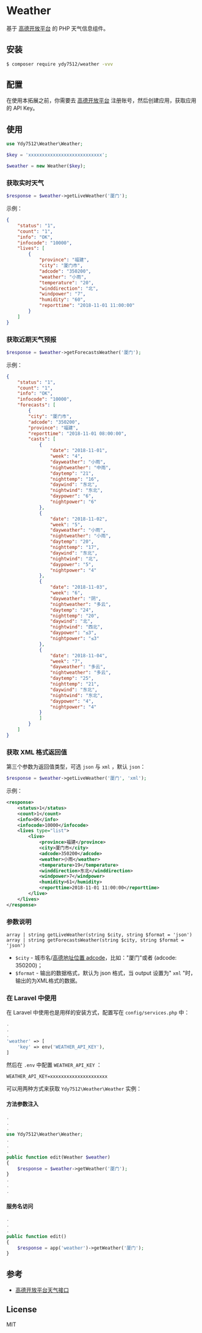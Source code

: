 # Weather

基于 [高德开放平台](https://lbs.amap.com/dev/id/newuser) 的 PHP 天气信息组件。

## 安装

```bash
$ composer require ydy7512/weather -vvv
```

## 配置

在使用本拓展之前，你需要去 [高德开放平台](https://lbs.amap.com/dev/id/newuser) 注册账号，然后创建应用，获取应用的 API Key。

## 使用

```php
use Ydy7512\Weather\Weather;

$key = 'xxxxxxxxxxxxxxxxxxxxxxxxxxx';

$weather = new Weather($key);
```

### 获取实时天气

```php
$response = $weather->getLiveWeather('厦门');
```
示例：
```json
{
    "status": "1",
    "count": "1",
    "info": "OK",
    "infocode": "10000",
    "lives": [
        {
            "province": "福建",
            "city": "厦门市",
            "adcode": "350200",
            "weather": "小雨",
            "temperature": "20",
            "winddirection": "北",
            "windpower": "7",
            "humidity": "60",
            "reporttime": "2018-11-01 11:00:00"
        }
    ]
}
```

### 获取近期天气预报

```php
$response = $weather->getForecastsWeather('厦门');
```
示例：
```json
{
    "status": "1",
    "count": "1",
    "info": "OK",
    "infocode": "10000",
    "forecasts": [
        {
        "city": "厦门市",
        "adcode": "350200",
        "province": "福建",
        "reporttime": "2018-11-01 08:00:00",
        "casts": [
            {
                "date": "2018-11-01",
                "week": "4",
                "dayweather": "小雨",
                "nightweather": "中雨",
                "daytemp": "21",
                "nighttemp": "16",
                "daywind": "东北",
                "nightwind": "东北",
                "daypower": "6",
                "nightpower": "6"
            },
            {
                "date": "2018-11-02",
                "week": "5",
                "dayweather": "小雨",
                "nightweather": "小雨",
                "daytemp": "20",
                "nighttemp": "17",
                "daywind": "东北",
                "nightwind": "北",
                "daypower": "5",
                "nightpower": "4"
            },
            {
                "date": "2018-11-03",
                "week": "6",
                "dayweather": "阴",
                "nightweather": "多云",
                "daytemp": "24",
                "nighttemp": "20",
                "daywind": "北",
                "nightwind": "西北",
                "daypower": "≤3",
                "nightpower": "≤3"
            },
            {
                "date": "2018-11-04",
                "week": "7",
                "dayweather": "多云",
                "nightweather": "多云",
                "daytemp": "25",
                "nighttemp": "21",
                "daywind": "东北",
                "nightwind": "东北",
                "daypower": "4",
                "nightpower": "4"
            }
            ]
        }
    ]
}
```

### 获取 XML 格式返回值

第三个参数为返回值类型，可选 `json` 与 `xml` ，默认 `json`：
```php
$response = $weather->getLiveWeather('厦门', 'xml');
```
示例：
```xml
<response>
    <status>1</status>
    <count>1</count>
    <info>OK</info>
    <infocode>10000</infocode>
    <lives type="list">
        <live>
            <province>福建</province>
            <city>厦门市</city>
            <adcode>350200</adcode>
            <weather>小雨</weather>
            <temperature>19</temperature>
            <winddirection>东北</winddirection>
            <windpower>7</windpower>
            <humidity>61</humidity>
            <reporttime>2018-11-01 11:00:00</reporttime>
        </live>
    </lives>
</response>
```

### 参数说明

```text
array | string getLiveWeather(string $city, string $format = 'json')
array | string getForecastsWeather(string $city, string $format = 'json')
```
* `$city` - 城市名/[高德地址位置 adcode](https://lbs.amap.com/api/webservice/guide/api/district)，比如："厦门"或者 (adcode: 350200)；
* `$format` - 输出的数据格式，默认为 json 格式，当 output 设置为" `xml` "时，输出的为XML格式的数据。

### 在 Laravel 中使用

在 Laravel 中使用也是用样的安装方式，配置写在 `config/services.php` 中：
```php
.
.
.
'weather' => [
    'key' => env('WEATHER_API_KEY'),
]
```
然后在 `.env` 中配置 `WEATHER_API_KEY` ：
```text
WEATHER_API_KEY=xxxxxxxxxxxxxxxxxxxxx
```
可以用两种方式来获取 `Ydy7512\Weather\Weather` 实例：

#### 方法参数注入

```php
.
.
.
use Ydy7512\Weather\Weather;
.
.
.
public function edit(Weather $weather)
{
    $response = $weather->getWeather('厦门');
}
.
.
.
```

#### 服务名访问
```php
.
.
.
public function edit()
{
    $response = app('weather')->getWeather('厦门');
}
```

## 参考

* [高德开放平台天气接口](https://lbs.amap.com/api/webservice/guide/api/weatherinfo/)

## License

MIT